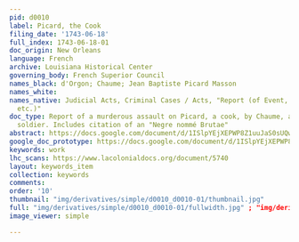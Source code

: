 ```yaml
---
pid: d0010
label: Picard, the Cook
filing_date: '1743-06-18'
full_index: 1743-06-18-01
doc_origin: New Orleans
language: French
archive: Louisiana Historical Center
governing_body: French Superior Council
names_black: d'Orgon; Chaume; Jean Baptiste Picard Masson
names_white:
names_native: Judicial Acts, Criminal Cases / Acts, "Report (of Event, Action, Crime,
  etc.)"
doc_type: Report of a murderous assault on Picard, a cook, by Chaume, a white creole
  soldier. Includes citation of an "Negre nommé Brutae"
abstract: https://docs.google.com/document/d/1ISlpYEjXEPWP8Z1uuJaS0sUQwQrsy0eQHyYfa4VhAGE/edit?usp=sharing
google_doc_prototype: https://docs.google.com/document/d/1ISlpYEjXEPWP8Z1uuJaS0sUQwQrsy0eQHyYfa4VhAGE/edit?usp=sharing
keywords: work
lhc_scans: https://www.lacolonialdocs.org/document/5740
layout: keywords_item
collection: keywords
comments:
order: '10'
thumbnail: "img/derivatives/simple/d0010_d0010-01/thumbnail.jpg"
full: "img/derivatives/simple/d0010_d0010-01/fullwidth.jpg" ; "img/derivatives/simple/d0010_d0010-02/fullwidth.jpg"
image_viewer: simple

---
```

